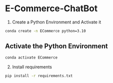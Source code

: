 # E-Commerce-ChatBot

1. Create a Python Environment and Activate it
```bash
conda create -n ECommerce python=3.10
```

## Activate the Python Environment
```bash
conda activate ECommerce
```

2. Install requirements

```bash
pip install -r requirements.txt
```